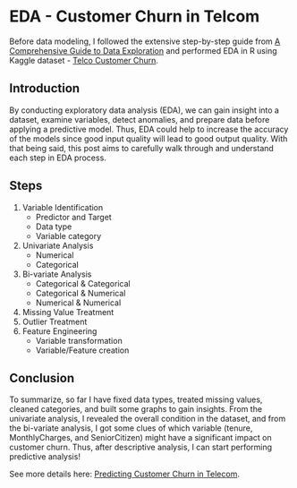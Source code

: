 # EDA - Customer Churn in Telcom
Before data modeling, I followed the extensive step-by-step guide from [A Comprehensive Guide to Data Exploration](https://www.analyticsvidhya.com/blog/2016/01/guide-data-exploration/#one) and performed EDA in R using Kaggle dataset - [Telco Customer Churn](https://www.kaggle.com/blastchar/telco-customer-churn).
## Introduction
By conducting exploratory data analysis (EDA), we can gain insight into a dataset, examine variables, detect anomalies, and prepare data before applying a predictive model. Thus, EDA could help to increase the accuracy of the models since good input quality will lead to good output quality. With that being said, this post aims to carefully walk through and understand each step in EDA process.
## Steps 
1. Variable Identification 
   - Predictor and Target
   - Data type
   - Variable category
2. Univariate Analysis 
   - Numerical
   - Categorical
3. Bi-variate Analysis 
   - Categorical & Categorical
   - Categorical & Numerical
   - Numerical & Numerical
4. Missing Value Treatment 
5. Outlier Treatment 
6. Feature Engineering
   - Variable transformation
   - Variable/Feature creation
## Conclusion
To summarize, so far I have fixed data types, treated missing values, cleaned categories, and built some graphs to gain insights. From the univariate analysis, I revealed the overall condition in the dataset, and from the bi-variate analysis, I got some clues of which variable (tenure, MonthlyCharges, and SeniorCitizen) might have a significant impact on customer churn. Thus, after descriptive analysis, I can start performing predictive analysis! 

See more details here: [Predicting Customer Churn in Telecom](https://github.com/yuki04160/Predicting-Customer-Churn-in-Telecom).
